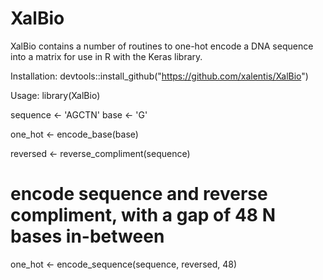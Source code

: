 # XalBio

XalBio contains a number of routines to one-hot encode a DNA sequence into a matrix for use in R with the Keras library.

Installation:
devtools::install_github("https://github.com/xalentis/XalBio")

Usage:
library(XalBio)

sequence <- 'AGCTN'
base <- 'G'

one_hot <- encode_base(base)

reversed <- reverse_compliment(sequence)

# encode sequence and reverse compliment, with a gap of 48 N bases in-between
one_hot <- encode_sequence(sequence, reversed, 48)
